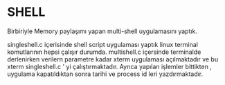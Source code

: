 # SHELL
Birbiriyle Memory paylaşımı yapan multi-shell uygulamasını yaptık.

singleshell.c içerisinde shell script uygulaması yaptık linux terminal komutlarının hepsi çalışır durumda.
multishell.c içersinde terminalde derlenirken verilern parametre kadar xterm uygulaması açılmaktadır ve bu xterm singleshell.c ' yi çalıştırmaktadır. 
Ayrıca yapılan işlemler bittikten , uygulama kapatıldıktan sonra tarihi ve process id leri yazdırmaktadır.
